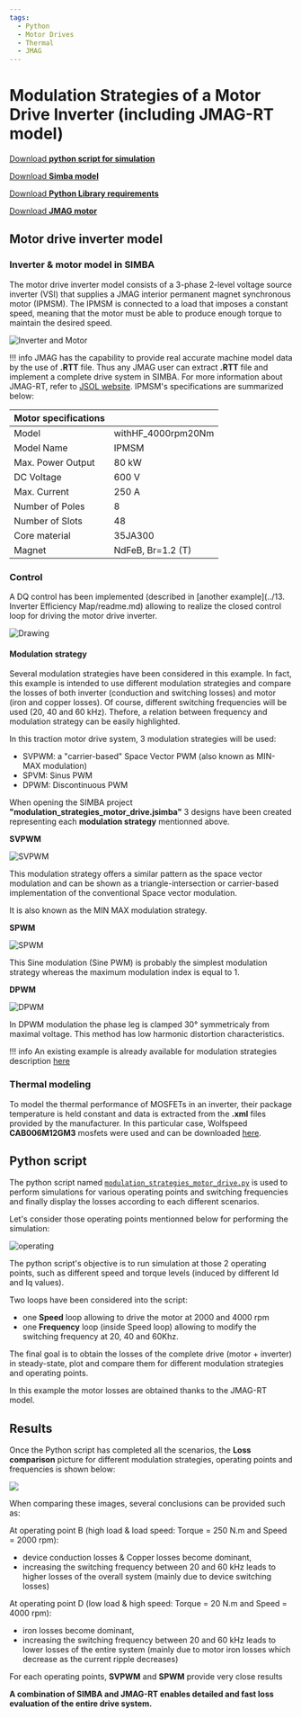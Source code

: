 ```yaml
---
tags:
  - Python
  - Motor Drives
  - Thermal
  - JMAG
---
```


# Modulation Strategies of a Motor Drive Inverter (including JMAG-RT model)

[Download **python script for simulation**](modulation_strategies_motor_drive.py)

[Download **Simba model**](modulation_strategies_motor_drive.jsimba)

[Download **Python Library requirements**](requirements.txt)

[Download **JMAG motor**](withHF_4000rpm20Nm.rtt)


## Motor drive inverter model

### Inverter & motor model in SIMBA

The motor drive inverter model consists of a 3-phase 2-level voltage source inverter (VSI) that supplies a JMAG interior permanent magnet synchronous motor (IPMSM). The IPMSM is connected to a load that imposes a constant speed, meaning that the motor must be able to produce enough torque to maintain the desired speed.

![Inverter and Motor](fig/inverter_motor.png)

!!! info
    JMAG has the capability to provide real accurate machine model data by the use of **.RTT** file. Thus any JMAG user can extract **.RTT** file and implement a complete drive system in SIMBA. 
    For more information about JMAG-RT, refer to [JSOL website](https://www.jmag-international.com/products/jmag-rt/). 
    IPMSM's specifications are summarized below:

| Motor specifications | |
|---|---|
| Model | withHF_4000rpm20Nm |
| Model Name | IPMSM |
| Max. Power Output | 80 kW |         
| DC Voltage | 600 V |
| Max. Current | 250 A |
| Number of Poles | 8 |
| Number of Slots | 48 |
| Core material | 35JA300 |
| Magnet | NdFeB, Br=1.2 (T)  |


### Control

A DQ control has been implemented (described in [another example](../13. Inverter Efficiency Map/readme.md) allowing to realize the closed control loop for driving the motor drive inverter.

![Drawing](fig/drawing.png)

#### Modulation strategy

Several modulation strategies have been considered in this example. In fact, this example is intended to use different modulation strategies and compare the losses of both inverter (conduction and switching losses) and motor (iron and copper losses). Of course, different switching frequencies will be used (20, 40 and 60 kHz). Thefore, a relation between frequency and modulation strategy can be easily highlighted. 

In this traction motor drive system, 3 modulation strategies will be used:

* SVPWM: a "carrier-based" Space Vector PWM (also known as MIN-MAX modulation)
* SPVM: Sinus PWM
* DPWM: Discontinuous PWM


When opening the SIMBA project **"modulation_strategies_motor_drive.jsimba"** 3 designs have been created representing each **modulation strategy** mentionned above.

**SVPWM**

![SVPWM](fig/svpwm.png)

This modulation strategy offers a similar pattern as the space vector modulation and can be shown as a triangle-intersection or carrier-based implementation of the conventional Space vector modulation.

It is also known as the MIN MAX modulation strategy.

**SPWM**

![SPWM](fig/spwm.png)

This Sine modulation (Sine PWM) is probably the simplest modulation strategy whereas the maximum modulation index is equal to 1.


**DPWM**

![DPWM](fig/dpwm.png)

In DPWM modulation the phase leg is clamped 30° symmetricaly from maximal voltage. This method has low harmonic distortion characteristics.

!!! info
    An existing example is already available for modulation strategies description [here](https://aesim-tech.github.io/simba-technical-resources/03-AdvancedExamples/08-ModulationStrategies/modulation_strategies.html)  



### Thermal modeling

To model the thermal performance of MOSFETs in an inverter, their package temperature is held constant and data is extracted from the **.xml** files provided by the manufacturer. In this particular case, Wolfspeed **CAB006M12GM3** mosfets were used and can be downloaded [here](https://assets.wolfspeed.com/uploads/2023/05/Wolfspeed_CAB006M12GM3_data_sheet.pdf).


## Python script

The python script named [`modulation_strategies_motor_drive.py`](modulation_strategies_motor_drive.py) is used to perform simulations for various operating points and switching frequencies and finally display the losses according to each different scenarios. 

Let's consider those operating points mentionned below for performing the simulation:

![operating](fig/operating.png)

The python script's objective is to run simulation at those 2 operating points, such as different speed and torque levels (induced by different Id and Iq values).

Two loops have been considered into the script:

* one **Speed** loop allowing to drive the motor at 2000 and 4000 rpm
* one **Frequency** loop (inside Speed loop) allowing to modify the switching frequency at 20, 40 and 60Khz.

The final goal is to obtain the losses of the complete drive (motor + inverter) in steady-state, plot and compare them for different modulation strategies and operating points. 

In this example the motor losses are obtained thanks to the JMAG-RT model.


## Results

Once the Python script has completed all the scenarios, the **Loss comparison** picture for different modulation strategies, operating points and frequencies is shown below:

 
![](fig/comparison.png)

When comparing these images, several conclusions can be provided such as:

At operating point B (high load & load speed: Torque = 250 N.m and Speed = 2000 rpm):

* device conduction losses & Copper losses become dominant,
* increasing the switching frequency between 20 and 60 kHz leads to higher losses of the overall system (mainly due to device switching losses)


At operating point D (low load & high speed: Torque = 20 N.m and Speed = 4000 rpm):

* iron losses become dominant,
* increasing the switching frequency between 20 and 60 kHz leads to lower losses of the entire system (mainly due to motor iron losses which decrease as the current ripple decreases)

For each operating points, **SVPWM** and **SPWM** provide very close results

**A combination of SIMBA and JMAG-RT enables detailed and fast loss evaluation of the entire drive system.**
